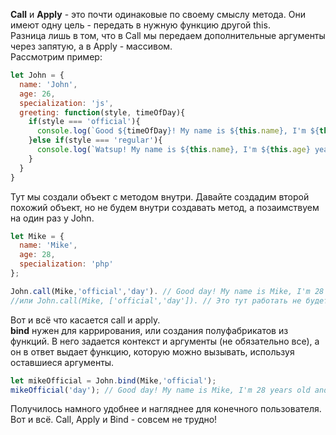 **Call** и **Apply** - это почти одинаковые по своему смыслу метода. Они имеют одну цель - передать в нужную функцию другой this.  
Разница лишь в том, что в Call мы передаем дополнительные аргументы через запятую, а в Apply - массивом.  
Рассмотрим пример:
```javascript
let John = {
  name: 'John',
  age: 26,
  specialization: 'js',
  greeting: function(style, timeOfDay){
    if(style === 'official'){
      console.log(`Good ${timeOfDay}! My name is ${this.name}, I'm ${this.age} years old and I like ${this.specialization}`);
    }else if(style === 'regular'){
      console.log(`Watsup! My name is ${this.name}, I'm ${this.age} years old and I like ${this.specialization}. Have a nice ${timeOfDay}! `);
    }
  }
}
```
Тут мы создали объект с методом внутри. Давайте создадим второй похожий объект, но не будем внутри создавать метод, а позаимствуем на один раз у John.

```javascript
let Mike = {
  name: 'Mike',
  age: 28,
  specialization: 'php'
};

John.call(Mike,'official','day'). // Good day! My name is Mike, I'm 28 years old and I like php
//или John.call(Mike, ['official','day']). // Это тут работать не будет, но суть должна быть видна
```
Вот и всё что касается call и apply.  
**bind** нужен для каррирования, или создания полуфабрикатов из функций. В него задается контекст и аргументы (не обязательно все), а он в ответ выдает функцию, которую можно вызывать, используя оставшиеся аргументы.  
```javascript
let mikeOfficial = John.bind(Mike,'official');
mikeOfficial('day'); // Good day! My name is Mike, I'm 28 years old and I like php
```
Получилось намного удобнее и нагляднее для конечного пользователя.
Вот и всё. Call, Apply и Bind - совсем не трудно!
